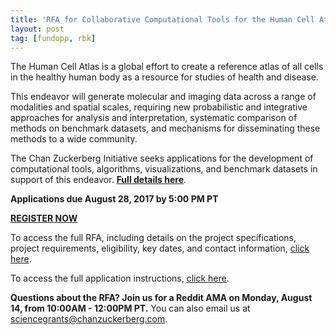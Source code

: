 ```yaml
---
title: 'RFA for Collaborative Computational Tools for the Human Cell Atlas'
layout: post
tag: [fundopp, rbk]
---
```


The Human Cell Atlas is a global effort to create a reference atlas of all cells in the healthy human body as a resource for studies of health and disease. 

This endeavor will generate molecular and imaging data across a range of modalities and spatial scales, requiring new probabilistic and integrative approaches for analysis and interpretation, systematic comparison of methods on benchmark datasets, and mechanisms for disseminating these methods to a wide community. 

The Chan Zuckerberg Initiative seeks applications for the development of computational tools, algorithms, visualizations, and benchmark datasets in support of this endeavor. **[Full details here](http://chanzuckerberg.com/initiatives/rfa)**.

**Applications due August 28, 2017 by 5:00 PM PT**

**[REGISTER NOW](https://chanzuckerberg.fluxx.io/)**

To access the full RFA, including details on the project specifications, project requirements, eligibility, key dates, and contact information, [click here](https://chanzuckerberg.com/initiatives/rfa).

To access the full application instructions, [click here](https://chanzuckerberg.com/initiatives/rfa/instructions).

**Questions about the RFA? Join us for a Reddit AMA on Monday, August 14, from 10:00AM - 12:00PM PT.** You can also email us at [sciencegrants@chanzuckerberg.com](mailto:sciencegrants@chanzuckerberg.com).